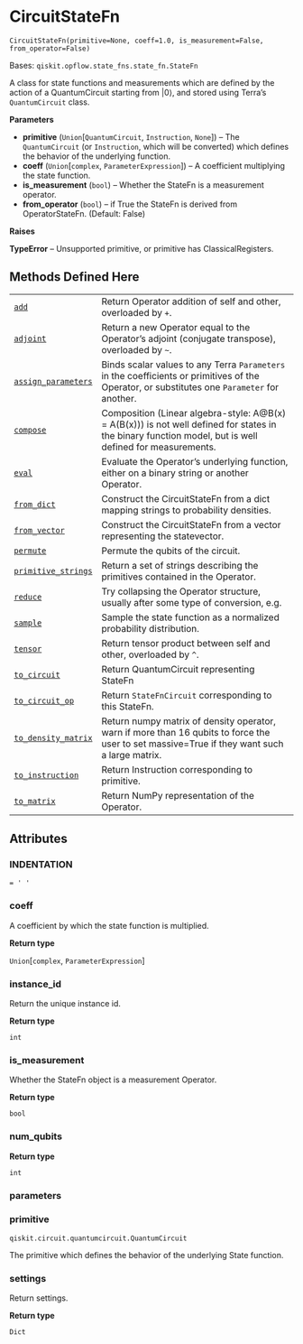 # CircuitStateFn

<span id="undefined" />

`CircuitStateFn(primitive=None, coeff=1.0, is_measurement=False, from_operator=False)`

Bases: `qiskit.opflow.state_fns.state_fn.StateFn`

A class for state functions and measurements which are defined by the action of a QuantumCircuit starting from |0⟩, and stored using Terra’s `QuantumCircuit` class.

**Parameters**

*   **primitive** (`Union`\[`QuantumCircuit`, `Instruction`, `None`]) – The `QuantumCircuit` (or `Instruction`, which will be converted) which defines the behavior of the underlying function.
*   **coeff** (`Union`\[`complex`, `ParameterExpression`]) – A coefficient multiplying the state function.
*   **is\_measurement** (`bool`) – Whether the StateFn is a measurement operator.
*   **from\_operator** (`bool`) – if True the StateFn is derived from OperatorStateFn. (Default: False)

**Raises**

**TypeError** – Unsupported primitive, or primitive has ClassicalRegisters.

## Methods Defined Here

|                                                                                                                                                                                                     |                                                                                                                                                          |
| --------------------------------------------------------------------------------------------------------------------------------------------------------------------------------------------------- | -------------------------------------------------------------------------------------------------------------------------------------------------------- |
| [`add`](qiskit.opflow.state_fns.CircuitStateFn.add#qiskit.opflow.state_fns.CircuitStateFn.add "qiskit.opflow.state_fns.CircuitStateFn.add")                                                         | Return Operator addition of self and other, overloaded by `+`.                                                                                           |
| [`adjoint`](qiskit.opflow.state_fns.CircuitStateFn.adjoint#qiskit.opflow.state_fns.CircuitStateFn.adjoint "qiskit.opflow.state_fns.CircuitStateFn.adjoint")                                         | Return a new Operator equal to the Operator’s adjoint (conjugate transpose), overloaded by `~`.                                                          |
| [`assign_parameters`](qiskit.opflow.state_fns.CircuitStateFn.assign_parameters#qiskit.opflow.state_fns.CircuitStateFn.assign_parameters "qiskit.opflow.state_fns.CircuitStateFn.assign_parameters") | Binds scalar values to any Terra `Parameters` in the coefficients or primitives of the Operator, or substitutes one `Parameter` for another.             |
| [`compose`](qiskit.opflow.state_fns.CircuitStateFn.compose#qiskit.opflow.state_fns.CircuitStateFn.compose "qiskit.opflow.state_fns.CircuitStateFn.compose")                                         | Composition (Linear algebra-style: A\@B(x) = A(B(x))) is not well defined for states in the binary function model, but is well defined for measurements. |
| [`eval`](qiskit.opflow.state_fns.CircuitStateFn.eval#qiskit.opflow.state_fns.CircuitStateFn.eval "qiskit.opflow.state_fns.CircuitStateFn.eval")                                                     | Evaluate the Operator’s underlying function, either on a binary string or another Operator.                                                              |
| [`from_dict`](qiskit.opflow.state_fns.CircuitStateFn.from_dict#qiskit.opflow.state_fns.CircuitStateFn.from_dict "qiskit.opflow.state_fns.CircuitStateFn.from_dict")                                 | Construct the CircuitStateFn from a dict mapping strings to probability densities.                                                                       |
| [`from_vector`](qiskit.opflow.state_fns.CircuitStateFn.from_vector#qiskit.opflow.state_fns.CircuitStateFn.from_vector "qiskit.opflow.state_fns.CircuitStateFn.from_vector")                         | Construct the CircuitStateFn from a vector representing the statevector.                                                                                 |
| [`permute`](qiskit.opflow.state_fns.CircuitStateFn.permute#qiskit.opflow.state_fns.CircuitStateFn.permute "qiskit.opflow.state_fns.CircuitStateFn.permute")                                         | Permute the qubits of the circuit.                                                                                                                       |
| [`primitive_strings`](qiskit.opflow.state_fns.CircuitStateFn.primitive_strings#qiskit.opflow.state_fns.CircuitStateFn.primitive_strings "qiskit.opflow.state_fns.CircuitStateFn.primitive_strings") | Return a set of strings describing the primitives contained in the Operator.                                                                             |
| [`reduce`](qiskit.opflow.state_fns.CircuitStateFn.reduce#qiskit.opflow.state_fns.CircuitStateFn.reduce "qiskit.opflow.state_fns.CircuitStateFn.reduce")                                             | Try collapsing the Operator structure, usually after some type of conversion, e.g.                                                                       |
| [`sample`](qiskit.opflow.state_fns.CircuitStateFn.sample#qiskit.opflow.state_fns.CircuitStateFn.sample "qiskit.opflow.state_fns.CircuitStateFn.sample")                                             | Sample the state function as a normalized probability distribution.                                                                                      |
| [`tensor`](qiskit.opflow.state_fns.CircuitStateFn.tensor#qiskit.opflow.state_fns.CircuitStateFn.tensor "qiskit.opflow.state_fns.CircuitStateFn.tensor")                                             | Return tensor product between self and other, overloaded by `^`.                                                                                         |
| [`to_circuit`](qiskit.opflow.state_fns.CircuitStateFn.to_circuit#qiskit.opflow.state_fns.CircuitStateFn.to_circuit "qiskit.opflow.state_fns.CircuitStateFn.to_circuit")                             | Return QuantumCircuit representing StateFn                                                                                                               |
| [`to_circuit_op`](qiskit.opflow.state_fns.CircuitStateFn.to_circuit_op#qiskit.opflow.state_fns.CircuitStateFn.to_circuit_op "qiskit.opflow.state_fns.CircuitStateFn.to_circuit_op")                 | Return `StateFnCircuit` corresponding to this StateFn.                                                                                                   |
| [`to_density_matrix`](qiskit.opflow.state_fns.CircuitStateFn.to_density_matrix#qiskit.opflow.state_fns.CircuitStateFn.to_density_matrix "qiskit.opflow.state_fns.CircuitStateFn.to_density_matrix") | Return numpy matrix of density operator, warn if more than 16 qubits to force the user to set massive=True if they want such a large matrix.             |
| [`to_instruction`](qiskit.opflow.state_fns.CircuitStateFn.to_instruction#qiskit.opflow.state_fns.CircuitStateFn.to_instruction "qiskit.opflow.state_fns.CircuitStateFn.to_instruction")             | Return Instruction corresponding to primitive.                                                                                                           |
| [`to_matrix`](qiskit.opflow.state_fns.CircuitStateFn.to_matrix#qiskit.opflow.state_fns.CircuitStateFn.to_matrix "qiskit.opflow.state_fns.CircuitStateFn.to_matrix")                                 | Return NumPy representation of the Operator.                                                                                                             |

## Attributes

<span id="undefined" />

### INDENTATION

`= ' '`

<span id="undefined" />

### coeff

A coefficient by which the state function is multiplied.

**Return type**

`Union`\[`complex`, `ParameterExpression`]

<span id="undefined" />

### instance\_id

Return the unique instance id.

**Return type**

`int`

<span id="undefined" />

### is\_measurement

Whether the StateFn object is a measurement Operator.

**Return type**

`bool`

<span id="undefined" />

### num\_qubits

**Return type**

`int`

<span id="undefined" />

### parameters

<span id="undefined" />

### primitive

`qiskit.circuit.quantumcircuit.QuantumCircuit`

The primitive which defines the behavior of the underlying State function.

<span id="undefined" />

### settings

Return settings.

**Return type**

`Dict`
